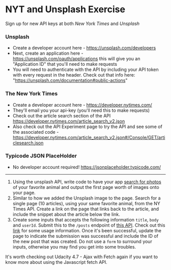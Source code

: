 # NYT and Unsplash Exercise

Sign up for new API keys at both *New York Times* and *Unsplash*

### Unsplash
* Create a developer account here - https://unsplash.com/developers
* Next, create an application here - https://unsplash.com/oauth/applications this will give you an "Application ID" that you'll need to make requests
* You will need to authenticate with the API by including your API token with every request in the header. Check out that info here: "https://unsplash.com/documentation#public-actions"

### The New York Times
* Create a developer account here - https://developer.nytimes.com/
* They'll email you your api-key (you'll need this to make requests)
* Check out the article search section of the API https://developer.nytimes.com/article_search_v2.json
* Also check out the API Experiment page to try the API and see some of the associated code - https://developer.nytimes.com/article_search_v2.json#/Console/GET/articlesearch.json

### Typicode JSON PlaceHolder
* No developer account required! https://jsonplaceholder.typicode.com/

----

1) Using the unsplash API, write code to have your app [search for photos](https://unsplash.com/documentation#search-photos) of your favorite animal and output the first page worth of images onto your page.
2) Similar to how we added the Unsplash image to the page. Search for a single page (10 articles), using your same favorite animal, from the NY Times API. Create a link on the page that links back to the article, and include the snippet about the article below the link.
3) Create some inputs that accepts the following information `title`, `body` and `userId`. Submit this to the `/posts` endpoint of [this API](https://jsonplaceholder.typicode.com/). Check out this [link](https://github.com/typicode/jsonplaceholder#how-to
) for some usage information. Once it's been successful, update the page to indicate the submission was successful and include the ID of the new post that was created. Do not use a `form` to surround your inputs, otherwise you may find you get into some troubles.

It's worth checking out Udacity 4.7 - Ajax with Fetch again if you want to know more about using the Javascript fetch API.
